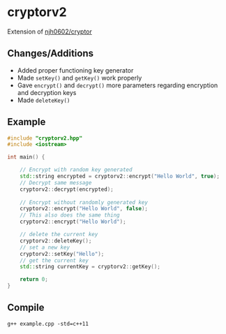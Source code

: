 # cryptorv2
Extension of [njh0602/cryptor](https://github.com/njh0602/cryptor)

## Changes/Additions

- Added proper functioning key generator
- Made `setKey()` and `getKey()` work properly
- Gave `encrypt()` and `decrypt()` more parameters regarding encryption and decryption keys
- Made `deleteKey()`

## Example

```cpp
#include "cryptorv2.hpp"
#include <iostream>

int main() {

    // Encrypt with random key generated
    std::string encrypted = cryptorv2::encrypt("Hello World", true);
    // Decrypt same message
    cryptorv2::decrypt(encrypted);
    
    // Encrypt without randomly generated key
    cryptorv2::encrypt("Hello World", false);
    // This also does the same thing
    cryptorv2::encrypt("Hello World");

    // delete the current key
    cryptorv2::deleteKey();
    // set a new key
    cryptorv2::setKey("Hello");
    // get the current key
    std::string currentKey = cryptorv2::getKey();

    return 0;
}
```

## Compile

```
g++ example.cpp -std=c++11
```
